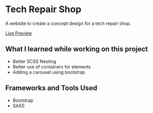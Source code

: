 # Tech Repair Shop

A website to create a concept design for a tech repair shop.

[Live Preview]()

## What I learned while working on this project

- Better SCSS Nesting
- Better use of containers for elements
- Adding a carousel using bootstrap

## Frameworks and Tools Used

- Bootstrap
- SASS
